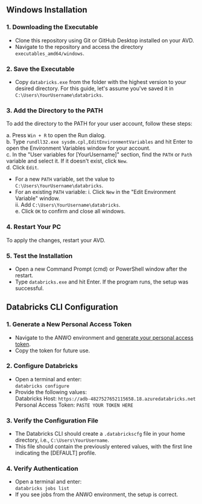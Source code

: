 
## Windows Installation

### 1. Downloading the Executable

- Clone this repository using Git or GitHub Desktop installed on your AVD.
- Navigate to the repository and access the directory `executables_amd64/windows`.

### 2. Save the Executable

- Copy `databricks.exe` from the folder with the highest version to your desired directory. For this guide, let's assume you've saved it in `C:\Users\YourUsername\databricks`.

### 3. Add the Directory to the PATH

To add the directory to the PATH for your user account, follow these steps:

a. Press `Win + R` to open the Run dialog.  
b. Type `rundll32.exe sysdm.cpl,EditEnvironmentVariables` and hit Enter to open the Environment Variables window for your account.  
c. In the "User variables for [YourUsername]" section, find the `PATH` or `Path` variable and select it. If it doesn't exist, click `New`.  
d. Click `Edit`. 
   - For a new `PATH` variable, set the value to `C:\Users\YourUsername\databricks`.
   - For an existing `PATH` variable:
     i. Click `New` in the "Edit Environment Variable" window.  
     ii. Add `C:\Users\YourUsername\databricks`.  
e. Click `OK` to confirm and close all windows.

### 4. Restart Your PC

To apply the changes, restart your AVD.

### 5. Test the Installation

- Open a new Command Prompt (cmd) or PowerShell window after the restart.
- Type `databricks.exe` and hit Enter. If the program runs, the setup was successful.

## Databricks CLI Configuration

### 1. Generate a New Personal Access Token

- Navigate to the ANWO environment and [generate your personal access token](https://adb-4827527652115658.18.azuredatabricks.net/settings/user/developer/access-tokens/?o=4827527652115658).
- Copy the token for future use.

### 2. Configure Databricks

- Open a terminal and enter:  
  `databricks configure`
- Provide the following values:  
  Databricks Host: `https://adb-4827527652115658.18.azuredatabricks.net`  
  Personal Access Token: `PASTE YOUR TOKEN HERE`

### 3. Verify the Configuration File

- The Databricks CLI should create a `.databrickscfg` file in your home directory, i.e., `C:\Users\YourUsername`.
- This file should contain the previously entered values, with the first line indicating the [DEFAULT] profile.

### 4. Verify Authentication

- Open a terminal and enter:  
  `databricks jobs list`
- If you see jobs from the ANWO environment, the setup is correct.
